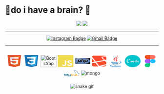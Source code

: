 # 🤨do i have a brain? 🧠

<section align="center">

<img height="180em" src="https://github-readme-stats.vercel.app/api/top-langs/?username=charlon-156&layout=compact&langs_count=16&theme=aura&include_all_commits=true"/>
<img height="180em" src="https://github-readme-stats.vercel.app/api?username=charlon-156&show_icons=true&theme=aura&include_all_commits=false&count_private=false"/>
</section>

<hr>

<section style="display: inline_block" align="center">

[![Instagram Badge](https://img.shields.io/badge/-Charlon_fernandes-purple?style=flat-square&logo=instagram&logoColor=white&link=https://www.instagram.com/charlon_fernandes/)](https://www.instagram.com/charlon_fernandes/)
[![Gmail Badge](https://img.shields.io/badge/-charlon135@gmail.com-c14438?style=flat-square&logo=Gmail&logoColor=white&link=mailto:charlon135@gmail.com)](mailto:charlon135@gmail.com)
  </div>

</section>

<hr>

<div style="display: inline_block" align="center"><br>
  <img title="HTML5" align="center" alt="HTML" height="40" width="52" src="https://raw.githubusercontent.com/devicons/devicon/master/icons/html5/html5-original.svg">
  <img title="CSS3" align="center" alt="CSS" height="40" width="52" src="https://raw.githubusercontent.com/devicons/devicon/master/icons/css3/css3-original.svg">
  <img title="Bootstrap" align="center" height="40" width="52" src="https://cdn.jsdelivr.net/gh/devicons/devicon/icons/bootstrap/bootstrap-original.svg" />
  <img title="JavaScript" align="center" alt="JavaScript" height="40" width="52" src="https://raw.githubusercontent.com/devicons/devicon/master/icons/javascript/javascript-plain.svg">
  <img title="PHP" align="center" alt="PHP" height="40" width="52" src="https://raw.githubusercontent.com/devicons/devicon/master/icons/php/php-original.svg">
  <img title="Laravel" align="center" alt="Laravel" height="36" width="48" src="https://raw.githubusercontent.com/devicons/devicon/master/icons/laravel/laravel-plain.svg">
  <img title="Java" align="center" alt="Java" height="40" width="52" src="https://raw.githubusercontent.com/devicons/devicon/master/icons/java/java-original.svg">
  <img title="Canva" align="center" alt"Canva" height="40" width="52" src="https://raw.githubusercontent.com/devicons/devicon/master/icons/canva/canva-original.svg">
  <img title="Figma" align="center" alt"Figma" height="40" width="52" src="https://raw.githubusercontent.com/devicons/devicon/master/icons/figma/figma-original.svg">
  <img title="Mysql" align="center" alt"Mysql" height="40" width="52" src="https://raw.githubusercontent.com/devicons/devicon/master/icons/mysql/mysql-original-wordmark.svg">
  <img title="mongo" align="center" width="40" src="https://cdn.jsdelivr.net/gh/devicons/devicon/icons/mongodb/mongodb-original.svg" />




![snake gif](https://github.com/charlon-156/charlon-156/blob/output/github-contribution-grid-snake.svg)


</div>
